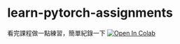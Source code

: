 # learn-pytorch-assignments
看完課程做一點練習，簡單紀錄一下
[![Open In Colab](https://colab.research.google.com/assets/colab-badge.svg)](https://colab.research.google.com/github/noooah2000/learn-pytorch-assignments/blob/main/Custom_datasets_exercises.ipynb)
